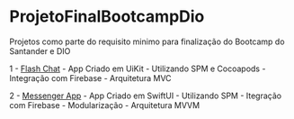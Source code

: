 # ProjetoFinalBootcampDio

Projetos como parte do requisito minimo para finalização do Bootcamp do Santander e DIO

1 - [Flash Chat](https://github.com/og1421/Flash-Chat-iOS13)
    - App Criado em UiKit
    - Utilizando SPM e Cocoapods
    - Integração com Firebase
    - Arquitetura MVC


2 - [Messenger App](https://github.com/og1421/MessengerApp)
    - App Criado em SwiftUI
    - Utilizando SPM
    - Itegração com Firebase
    - Modularização
    - Arquitetura MVVM


